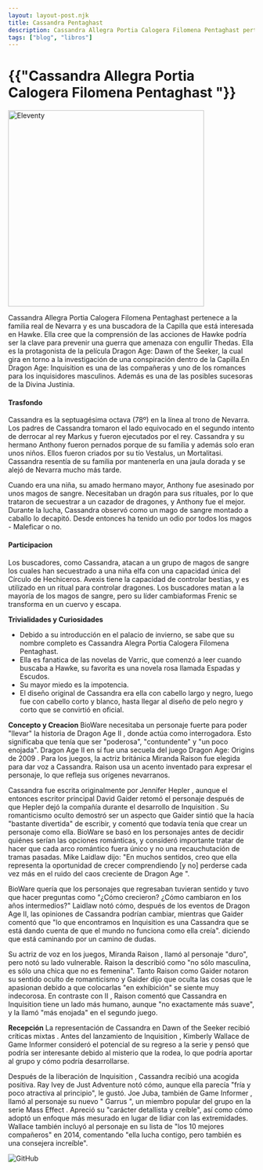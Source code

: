 ```yaml
---
layout: layout-post.njk
title: Cassandra Pentaghast
description: Cassandra Allegra Portia Calogera Filomena Pentaghast pertenece a la familia real de Nevarra y es una buscadora de la Capilla
tags: ["blog", "libros"]
---
```


# {{"Cassandra Allegra Portia Calogera Filomena Pentaghast "}}

<div>
  <img src="/img/cass.jpeg" width="400" height="auto"/ alt="Eleventy">
</div>

Cassandra Allegra Portia Calogera Filomena Pentaghast pertenece a la familia real de Nevarra y es una buscadora de la Capilla que está interesada en Hawke. Ella cree que la comprensión de las acciones de Hawke podría ser la clave para prevenir una guerra que amenaza con engullir Thedas. Ella es la protagonista de la película Dragon Age: Dawn of the Seeker, la cual gira en torno a la investigación de una conspiración dentro de la Capilla.En Dragon Age: Inquisition es una de las compañeras y uno de los romances para los inquisidores masculinos. Además es una de las posibles sucesoras de la Divina Justinia.
#### Trasfondo

Cassandra es la septuagésima octava (78º) en la línea al trono de Nevarra. Los padres de Cassandra tomaron el lado equivocado en el segundo intento de derrocar al rey Markus y fueron ejecutados por el rey. Cassandra y su hermano Anthony fueron pernados porque de su familia y además solo eran unos niños. Ellos fueron criados por su tío Vestalus, un Mortalitasi. Cassandra resentía de su familia por mantenerla en una jaula dorada y se alejó de Nevarra mucho más tarde.

Cuando era una niña, su amado hermano mayor, Anthony fue asesinado por unos magos de sangre. Necesitaban un dragón para sus rituales, por lo que trataron de secuestrar a un cazador de dragones, y Anthony fue el mejor. Durante la lucha, Cassandra observó como un mago de sangre montado a caballo lo decapitó. Desde entonces ha tenido un odio por todos los magos - Maleficar o no.
#### Participacion


Los buscadores, como Cassandra, atacan a un grupo de magos de sangre los cuales han secuestrado a una niña elfa con una capacidad única del Círculo de Hechiceros. Avexis tiene la capacidad de controlar bestias, y es utilizado en un ritual para controlar dragones. Los buscadores matan a la mayoría de los magos de sangre, pero su líder cambiaformas Frenic se transforma en un cuervo y escapa.

**Trivialidades y Curiosidades**
- Debido a su introducción en el palacio de invierno, se sabe que su nombre completo es Cassandra Alegra Portia Calogera Filomena Pentaghast.
- Ella es fanatica de las novelas de Varric, que comenzó a leer cuando buscaba a Hawke, su favorita es una novela rosa llamada Espadas y Escudos.
- Su mayor miedo es la impotencia.
- El diseño original de Cassandra era ella con cabello largo y negro, luego fue con cabello corto y blanco, hasta llegar al diseño de pelo negro y corto que se convirtió en oficial.

**Concepto y Creacion**
BioWare necesitaba un personaje fuerte para poder "llevar" la historia de Dragon Age II , donde actúa como interrogadora. Esto significaba que tenía que ser "poderosa", "contundente" y "un poco enojada".  Dragon Age II en sí fue una secuela del juego Dragon Age: Origins de 2009 . Para los juegos, la actriz británica Miranda Raison fue elegida para dar voz a Cassandra. Raison usa un acento inventado para expresar el personaje, lo que refleja sus orígenes nevarranos.

Cassandra fue escrita originalmente por Jennifer Hepler , aunque el entonces escritor principal David Gaider retomó el personaje después de que Hepler dejó la compañía durante el desarrollo de Inquisition .  Su romanticismo oculto demostró ser un aspecto que Gaider sintió que la hacía "bastante divertida" de escribir, y comentó que todavía tenía que crear un personaje como ella.  BioWare se basó en los personajes antes de decidir quiénes serían las opciones románticas, y consideró importante tratar de hacer que cada arco romántico fuera único y no una recauchutación de tramas pasadas. Mike Laidlaw dijo: "En muchos sentidos, creo que ella representa la oportunidad de crecer comprendiendo [y no] perderse cada vez más en el ruido del caos creciente de Dragon Age ". 

BioWare quería que los personajes que regresaban tuvieran sentido y tuvo que hacer preguntas como "¿Cómo crecieron? ¿Cómo cambiaron en los años intermedios?"  Laidlaw notó cómo, después de los eventos de Dragon Age II, las opiniones de Cassandra podrían cambiar,  mientras que Gaider comentó que "lo que encontramos en Inquisition es una Cassandra que se está dando cuenta de que el mundo no funciona como ella creía". diciendo que está caminando por un camino de dudas. 

Su actriz de voz en los juegos, Miranda Raison , llamó al personaje "duro", pero notó su lado vulnerable. Raison la describió como "no sólo masculina, es sólo una chica que no es femenina".  Tanto Raison como Gaider notaron su sentido oculto de romanticismo y Gaider dijo que oculta las cosas que le apasionan debido a que colocarlas "en exhibición" se siente muy indecorosa. 
 En contraste con II , Raison comentó que Cassandra en Inquisition tiene un lado más humano, aunque "no exactamente más suave", y la llamó "más enojada" en el segundo juego. 

**Recepción**
La representación de Cassandra en Dawn of the Seeker recibió críticas mixtas . Antes del lanzamiento de Inquisition , Kimberly Wallace de Game Informer consideró el potencial de su regreso a la serie y pensó que podría ser interesante debido al misterio que la rodea, lo que podría aportar al grupo y cómo podría desarrollarse. 

Después de la liberación de Inquisition , Cassandra recibió una acogida positiva. Ray Ivey de Just Adventure notó cómo, aunque ella parecía "fría y poco atractiva al principio", le gustó.  Joe Juba, también de Game Informer , llamó al personaje su nuevo " Garrus ", un miembro popular del grupo en la serie Mass Effect . Apreció su "carácter detallista y creíble", así como cómo adoptó un enfoque más mesurado en lugar de lidiar con las extremidades.  Wallace también incluyó al personaje en su lista de "los 10 mejores compañeros" en 2014, comentando "ella lucha contigo, pero también es una consejera increíble". 


![GitHub](/img/da-logo.png)
